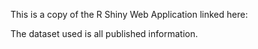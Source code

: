 This is a copy of the R Shiny Web Application linked here: 

The dataset used is all published information.
